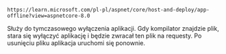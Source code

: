 ```
https://learn.microsoft.com/pl-pl/aspnet/core/host-and-deploy/app-offline?view=aspnetcore-8.0
```

Służy do tymczasowego wyłączenia aplikacji. Gdy kompilator znajdzie plik, stara się wyłączyć aplikację i będzie zwracał ten plik na requesty. Po usunięciu pliku aplikacja uruchomi się ponownie.